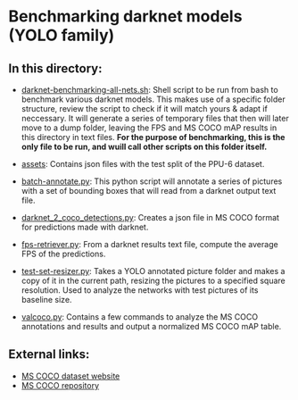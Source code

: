 # Benchmarking darknet models (YOLO family)
## In this directory:
- [darknet-benchmarking-all-nets.sh](https://github.com/solder-fumes-asthma/sub-t/blob/master/training-and-benchmarking/darknet/darknet-benchmarking/darknet-benchmarking-all-nets.sh): Shell script to be run from bash to benchmark various darknet models. This makes use of a specific folder structure, review the script to check if it will match yours & adapt if neccessary. It will generate a series of temporary files that then will later move to a dump folder, leaving the FPS and MS COCO mAP results in this directory in text files. **For the purpose of benchmarking, this is the only file to be run, and wuill call other scripts on this folder itself.**

- [assets](https://github.com/solder-fumes-asthma/sub-t/tree/master/training-and-benchmarking/darknet/darknet-benchmarking/assets): Contains json files with the test split of the PPU-6 dataset.

- [batch-annotate.py](https://github.com/solder-fumes-asthma/sub-t/blob/master/training-and-benchmarking/darknet/darknet-benchmarking/batch-annotate.py): This python script will annotate a series of pictures with a set of bounding boxes that will read from a darknet output text file.

- [darknet_2_coco_detections.py](https://github.com/solder-fumes-asthma/sub-t/blob/master/training-and-benchmarking/darknet/darknet-benchmarking/darknet_2_coco_detections.py): Creates a json file in MS COCO format for predictions made with darknet.

- [fps-retriever.py](https://github.com/solder-fumes-asthma/sub-t/blob/master/training-and-benchmarking/darknet/darknet-benchmarking/fps-retriever.py): From a darknet results text file, compute the average FPS of the predictions.

- [test-set-resizer.py](https://github.com/solder-fumes-asthma/sub-t/blob/master/training-and-benchmarking/darknet/darknet-benchmarking/test-set-resizer.py): Takes a YOLO annotated picture folder and makes a copy of it in the current path, 
resizing the pictures to a specified square resolution. Used to analyze the networks with test pictures of its baseline size.

- [valcoco.py](https://github.com/solder-fumes-asthma/sub-t/blob/master/training-and-benchmarking/darknet/darknet-benchmarking/valcoco.py): Contains a few commands to analyze the MS COCO annotations and results and output a normalized MS COCO mAP table.


## External links:
- [MS COCO dataset website](https://cocodataset.org/#home)
- [MS COCO repository](https://github.com/cocodataset/cocoapi)
